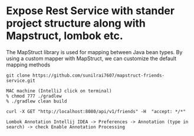 # Expose Rest Service with stander project structure along with Mapstruct, lombok etc.

The MapStruct library is used for mapping between Java bean types. By using a custom mapper with MapStruct, we can customize the default mapping methods


```
git clone https://github.com/sunilrai7607/mapstruct-friends-service.git
```

```
MAC machine (IntelliJ click on terminal) 
% chmod 777 ./gradlew
% ./gradlew clean build

```

```
curl -X GET "http://localhost:8080/api/v1/friends" -H  "accept: */*" 
```

``
Lombok Annotation
Intellij IDEA -> Preferences -> Annotation (type in search) -> check Enable Annotation Processing 
``